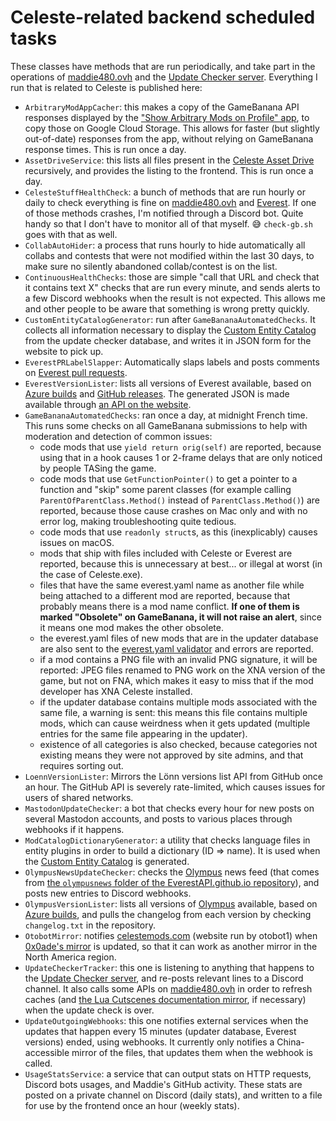 # Celeste-related backend scheduled tasks

These classes have methods that are run periodically, and take part in the operations of [maddie480.ovh](https://github.com/maddie480/RandomStuffWebsite) and the [Update Checker server](https://github.com/maddie480/EverestUpdateCheckerServer). Everything I run that is related to Celeste is published here:

- `ArbitraryModAppCacher`: this makes a copy of the GameBanana API responses displayed by the ["Show Arbitrary Mods on Profile" app](https://gamebanana.com/apps/752), to copy those on Google Cloud Storage. This allows for faster (but slightly out-of-date) responses from the app, without relying on GameBanana response times. This is run once a day.
- `AssetDriveService`: this lists all files present in the [Celeste Asset Drive](https://drive.google.com/drive/folders/13A0feEXS3kUHb_Q4K2w4xP8DEuBlgTip) recursively, and provides the listing to the frontend. This is run once a day.
- `CelesteStuffHealthCheck`: a bunch of methods that are run hourly or daily to check everything is fine on [maddie480.ovh](https://github.com/maddie480/RandomStuffWebsite) and [Everest](https://everestapi.github.io). If one of those methods crashes, I'm notified through a Discord bot. Quite handy so that I don't have to monitor all of that myself. :sweat_smile: `check-gb.sh` goes with that as well.
- `CollabAutoHider`: a process that runs hourly to hide automatically all collabs and contests that were not modified within the last 30 days, to make sure no silently abandoned collab/contest is on the list.
- `ContinuousHealthChecks`: those are simple "call that URL and check that it contains text X" checks that are run every minute, and sends alerts to a few Discord webhooks when the result is not expected. This allows me and other people to be aware that something is wrong pretty quickly.
- `CustomEntityCatalogGenerator`: run after `GameBananaAutomatedChecks`. It collects all information necessary to display the [Custom Entity Catalog](https://maddie480.ovh/celeste/custom-entity-catalog) from the update checker database, and writes it in JSON form for the website to pick up.
- `EverestPRLabelSlapper`: Automatically slaps labels and posts comments on [Everest pull requests](https://github.com/EverestAPI/Everest/pulls).
- `EverestVersionLister`: lists all versions of Everest available, based on [Azure builds](https://dev.azure.com/EverestAPI/Everest/_apis/build/builds?definitions=3&branchName=refs/heads/dev&statusFilter=completed&resultsFilter=succeeded&api-version=5.0) and [GitHub releases](https://api.github.com/repos/EverestAPI/Everest/releases). The generated JSON is made available through [an API on the website](https://maddie480.ovh/celeste/everest-versions).
- `GameBananaAutomatedChecks`: ran once a day, at midnight French time. This runs some checks on all GameBanana submissions to help with moderation and detection of common issues:
  - code mods that use `yield return orig(self)` are reported, because using that in a hook causes 1 or 2-frame delays that are only noticed by people TASing the game.
  - code mods that use `GetFunctionPointer()` to get a pointer to a function and "skip" some parent classes (for example calling `ParentOfParentClass.Method()` instead of `ParentClass.Method()`) are reported, because those cause crashes on Mac only and with no error log, making troubleshooting quite tedious.
  - code mods that use `readonly struct`s, as this (inexplicably) causes issues on macOS.
  - mods that ship with files included with Celeste or Everest are reported, because this is unnecessary at best... or illegal at worst (in the case of Celeste.exe).
  - files that have the same everest.yaml name as another file while being attached to a different mod are reported, because that probably means there is a mod name conflict. **If one of them is marked "Obsolete" on GameBanana, it will not raise an alert**, since it means one mod makes the other obsolete.
  - the everest.yaml files of new mods that are in the updater database are also sent to the [everest.yaml validator](https://maddie480.ovh/celeste/everest-yaml-validator) and errors are reported.
  - if a mod contains a PNG file with an invalid PNG signature, it will be reported: JPEG files renamed to PNG work on the XNA version of the game, but not on FNA, which makes it easy to miss that if the mod developer has XNA Celeste installed.
  - if the updater database contains multiple mods associated with the same file, a warning is sent: this means this file contains multiple mods, which can cause weirdness when it gets updated (multiple entries for the same file appearing in the updater).
  - existence of all categories is also checked, because categories not existing means they were not approved by site admins, and that requires sorting out.
- `LoennVersionLister`: Mirrors the Lönn versions list API from GitHub once an hour. The GitHub API is severely rate-limited, which causes issues for users of shared networks.
- `MastodonUpdateChecker`: a bot that checks every hour for new posts on several Mastodon accounts, and posts to various places through webhooks if it happens.
- `ModCatalogDictionaryGenerator`: a utility that checks language files in entity plugins in order to build a dictionary (ID => name). It is used when the [Custom Entity Catalog](https://maddie480.ovh/celeste/custom-entity-catalog) is generated.
- `OlympusNewsUpdateChecker`: checks the [Olympus](https://github.com/EverestAPI/Olympus) news feed (that comes from [the `olympusnews` folder of the EverestAPI.github.io repository](https://github.com/EverestAPI/EverestAPI.github.io/tree/main/olympusnews)), and posts new entries to Discord webhooks.
- `OlympusVersionLister`: lists all versions of [Olympus](https://github.com/EverestAPI/Olympus) available, based on [Azure builds](https://dev.azure.com/EverestAPI/Olympus/_apis/build/builds?statusFilter=completed&resultsFilter=succeeded&api-version=5.0), and pulls the changelog from each version by checking `changelog.txt` in the repository.
- `OtobotMirror`: notifies [celestemods.com](https://celestemods.com) (website run by otobot1) when [0x0ade's mirror](https://celestemodupdater.0x0a.de) is updated, so that it can work as another mirror in the North America region.
- `UpdateCheckerTracker`: this one is listening to anything that happens to the [Update Checker server](https://github.com/maddie480/EverestUpdateCheckerServer), and re-posts relevant lines to a Discord channel. It also calls some APIs on [maddie480.ovh](https://github.com/maddie480/RandomStuffWebsite) in order to refresh caches (and [the Lua Cutscenes documentation mirror](https://storage.googleapis.com/lua-cutscenes-documentation/index.html), if necessary) when the update check is over.
- `UpdateOutgoingWebhooks`: this one notifies external services when the updates that happen every 15 minutes (updater database, Everest versions) ended, using webhooks. It currently only notifies a China-accessible mirror of the files, that updates them when the webhook is called.
- `UsageStatsService`: a service that can output stats on HTTP requests, Discord bots usages, and Maddie's GitHub activity. These stats are posted on a private channel on Discord (daily stats), and written to a file for use by the frontend once an hour (weekly stats).
